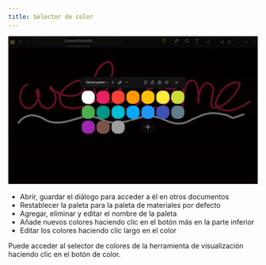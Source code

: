 ```yaml
---
title: Selector de color
---
```


![Selector de color](color_picker.png)

- Abrir, guardar el diálogo para acceder a él en otros documentos
- Restablecer la paleta para la paleta de materiales por defecto
- Agregar, eliminar y editar el nombre de la paleta
- Añade nuevos colores haciendo clic en el botón más en la parte inferior
- Editar los colores haciendo clic largo en el color

Puede acceder al selector de colores de la herramienta de visualización haciendo clic en el botón de color.
